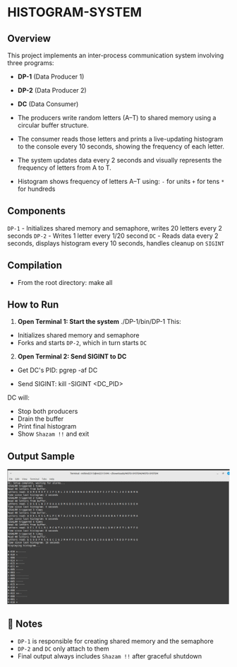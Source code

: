 # HISTOGRAM-SYSTEM

## Overview

This project implements an inter-process communication system involving three programs:

- **DP-1** (Data Producer 1)
- **DP-2** (Data Producer 2)
- **DC** (Data Consumer)

- The producers write random letters (A–T) to shared memory using a circular buffer structure.
- The consumer reads those letters and prints a live-updating histogram to the console every 10 seconds, showing the frequency of each letter.
- The system updates data every 2 seconds and visually represents the frequency of letters from A to T.
- Histogram shows frequency of letters A–T using:
   `-` for units
   `+` for tens
   `*` for hundreds

## Components

`DP-1` - Initializes shared memory and semaphore, writes 20 letters every 2 seconds 
`DP-2` - Writes 1 letter every 1/20 second
`DC` - Reads data every 2 seconds, displays histogram every 10 seconds, handles cleanup on `SIGINT` 


## Compilation

- From the root directory:
make all

## How to Run

1. **Open Terminal 1: Start the system**
./DP-1/bin/DP-1
This:
- Initializes shared memory and semaphore
- Forks and starts `DP-2`, which in turn starts `DC`

2. **Open Terminal 2: Send SIGINT to DC**
- Get DC's PID:
pgrep -af DC

- Send SIGINT:
kill -SIGINT <DC_PID>

DC will:
- Stop both producers
- Drain the buffer
- Print final histogram
- Show `Shazam !!` and exit

## Output Sample
![alt text](image-1.png)


## 📑 Notes

- `DP-1` is responsible for creating shared memory and the semaphore
- `DP-2` and `DC` only attach to them
- Final output always includes `Shazam !!` after graceful shutdown

